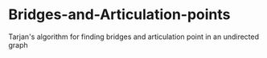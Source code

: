 # Bridges-and-Articulation-points
Tarjan's algorithm for finding bridges and articulation point in an undirected graph
